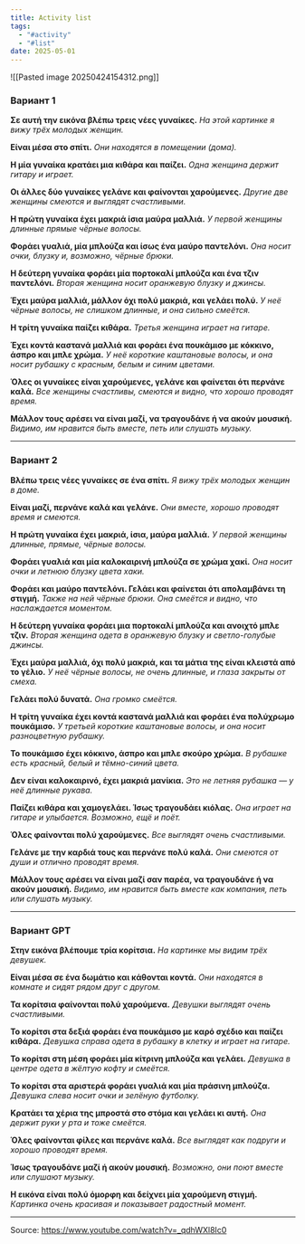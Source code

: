 ```yaml
---
title: Activity list
tags:
  - "#activity"
  - "#list"
date: 2025-05-01
---
```

![[Pasted image 20250424154312.png]]

### **Вариант 1**

**Σε αυτή την εικόνα βλέπω τρεις νέες γυναίκες.**
_На этой картинке я вижу трёх молодых женщин._

**Είναι μέσα στο σπίτι.**
_Они находятся в помещении (дома)._ 

**Η μία γυναίκα κρατάει μια κιθάρα και παίζει.**
_Одна женщина держит гитару и играет._

**Οι άλλες δύο γυναίκες γελάνε και φαίνονται χαρούμενες.**
_Другие две женщины смеются и выглядят счастливыми._

**Η πρώτη γυναίκα έχει μακριά ίσια μαύρα μαλλιά.**
_У первой женщины длинные прямые чёрные волосы._

**Φοράει γυαλιά, μία μπλούζα και ίσως ένα μαύρο παντελόνι.**
_Она носит очки, блузку и, возможно, чёрные брюки._

**Η δεύτερη γυναίκα φοράει μία πορτοκαλί μπλούζα και ένα τζιν παντελόνι.**
_Вторая женщина носит оранжевую блузку и джинсы._

**Έχει μαύρα μαλλιά, μάλλον όχι πολύ μακριά, και γελάει πολύ.**
_У неё чёрные волосы, не слишком длинные, и она сильно смеётся._

**Η τρίτη γυναίκα παίζει κιθάρα.**
_Третья женщина играет на гитаре._

**Έχει κοντά καστανά μαλλιά και φοράει ένα πουκάμισο με κόκκινο, άσπρο και μπλε χρώμα.**
_У неё короткие каштановые волосы, и она носит рубашку с красным, белым и синим цветами._

**Όλες οι γυναίκες είναι χαρούμενες, γελάνε και φαίνεται ότι περνάνε καλά.**
_Все женщины счастливы, смеются и видно, что хорошо проводят время._

**Μάλλον τους αρέσει να είναι μαζί, να τραγουδάνε ή να ακούν μουσική.**
_Видимо, им нравится быть вместе, петь или слушать музыку._

---

### **Вариант 2**

**Βλέπω τρεις νέες γυναίκες σε ένα σπίτι.**
_Я вижу трёх молодых женщин в доме._

**Είναι μαζί, περνάνε καλά και γελάνε.**
_Они вместе, хорошо проводят время и смеются._

**Η πρώτη γυναίκα έχει μακριά, ίσια, μαύρα μαλλιά.**
_У первой женщины длинные, прямые, чёрные волосы._

**Φοράει γυαλιά και μία καλοκαιρινή μπλούζα σε χρώμα χακί.**
_Она носит очки и летнюю блузку цвета хаки._

**Φοράει και μαύρο παντελόνι. Γελάει και φαίνεται ότι απολαμβάνει τη στιγμή.**
_Также на ней чёрные брюки. Она смеётся и видно, что наслаждается моментом._

**Η δεύτερη γυναίκα φοράει μια πορτοκαλί μπλούζα και ανοιχτό μπλε τζιν.**
_Вторая женщина одета в оранжевую блузку и светло-голубые джинсы._

**Έχει μαύρα μαλλιά, όχι πολύ μακριά, και τα μάτια της είναι κλειστά από το γέλιο.**
_У неё чёрные волосы, не очень длинные, и глаза закрыты от смеха._

**Γελάει πολύ δυνατά.**
_Она громко смеётся._

**Η τρίτη γυναίκα έχει κοντά καστανά μαλλιά και φοράει ένα πολύχρωμο πουκάμισο.**
_У третьей короткие каштановые волосы, и она носит разноцветную рубашку._

**Το πουκάμισο έχει κόκκινο, άσπρο και μπλε σκούρο χρώμα.**
_В рубашке есть красный, белый и тёмно-синий цвета._

**Δεν είναι καλοκαιρινό, έχει μακριά μανίκια.**
_Это не летняя рубашка — у неё длинные рукава._

**Παίζει κιθάρα και χαμογελάει. Ίσως τραγουδάει κιόλας.**
_Она играет на гитаре и улыбается. Возможно, ещё и поёт._

**Όλες φαίνονται πολύ χαρούμενες.**
_Все выглядят очень счастливыми._

**Γελάνε με την καρδιά τους και περνάνε πολύ καλά.**
_Они смеются от души и отлично проводят время._

**Μάλλον τους αρέσει να είναι μαζί σαν παρέα, να τραγουδάνε ή να ακούν μουσική.**
_Видимо, им нравится быть вместе как компания, петь или слушать музыку._

---

### **Вариант GPT**

**Στην εικόνα βλέπουμε τρία κορίτσια.**
_На картинке мы видим трёх девушек._

**Είναι μέσα σε ένα δωμάτιο και κάθονται κοντά.**
_Они находятся в комнате и сидят рядом друг с другом._

**Τα κορίτσια φαίνονται πολύ χαρούμενα.**
_Девушки выглядят очень счастливыми._

**Το κορίτσι στα δεξιά φοράει ένα πουκάμισο με καρό σχέδιο και παίζει κιθάρα.**
_Девушка справа одета в рубашку в клетку и играет на гитаре._

**Το κορίτσι στη μέση φοράει μία κίτρινη μπλούζα και γελάει.**
_Девушка в центре одета в жёлтую кофту и смеётся._

**Το κορίτσι στα αριστερά φοράει γυαλιά και μία πράσινη μπλούζα.**
_Девушка слева носит очки и зелёную футболку._

**Κρατάει τα χέρια της μπροστά στο στόμα και γελάει κι αυτή.**
_Она держит руки у рта и тоже смеётся._

**Όλες φαίνονται φίλες και περνάνε καλά.**
_Все выглядят как подруги и хорошо проводят время._

**Ίσως τραγουδάνε μαζί ή ακούν μουσική.**
_Возможно, они поют вместе или слушают музыку._

**Η εικόνα είναι πολύ όμορφη και δείχνει μία χαρούμενη στιγμή.**
_Картинка очень красивая и показывает радостный момент._

----------------------
Source: https://www.youtube.com/watch?v=_qdhWXl8Ic0